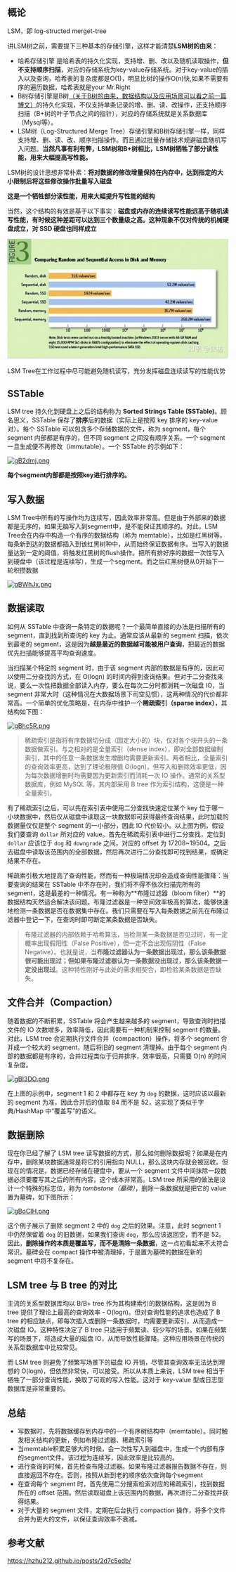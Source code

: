 ## 概论

LSM，即 log-structed merget-tree



讲LSM树之前，需要提下三种基本的存储引擎，这样才能清楚**LSM树的由来**：

- 哈希存储引擎  是哈希表的持久化实现，支持增、删、改以及随机读取操作，**但不支持顺序扫描**，对应的存储系统为key-value存储系统。对于key-value的插入以及查询，哈希表的复杂度都是O(1)，明显比树的操作O(n)快,如果不需要有序的遍历数据，哈希表就是your Mr.Right
- B树存储引擎是B树[（关于B树的由来，数据结构以及应用场景可以看之前一篇博文）](http://www.cnblogs.com/yanghuahui/p/3483047.html)的持久化实现，不仅支持单条记录的增、删、读、改操作，还支持顺序扫描（B+树的叶子节点之间的指针），对应的存储系统就是关系数据库（Mysql等）。
- LSM树（Log-Structured Merge Tree）存储引擎和B树存储引擎一样，同样支持增、删、读、改、顺序扫描操作。而且通过批量存储技术规避磁盘随机写入问题。**当然凡事有利有弊，LSM树和B+树相比，LSM树牺牲了部分读性能，用来大幅提高写性能。**



LSM树的设计思想非常朴素：**将对数据的修改增量保持在内存中，达到指定的大小限制后将这些修改操作批量写入磁盘**

**这是一个牺牲部分读性能，用来大幅提升写性能的结构**



当然，这个结构的有效是基于以下事实：**磁盘或内存的连续读写性能远高于随机读写性能，有时候这种差距可以达到三个数量级之高。这种现象不仅对传统的机械硬盘成立，对 SSD 硬盘也同样成立**

![image-20210421203206824](https://raw.githubusercontent.com/VanniAmor/ImgBed/master/image-20210421203206824.png)



LSM Tree在工作过程中尽可能避免随机读写，充分发挥磁盘连续读写的性能优势



## SSTable

LSM tree 持久化到硬盘上之后的结构称为 **Sorted Strings Table (SSTable)**。顾名思义，SSTable 保存了**排序**后的数据（实际上是按照 key 排序的 key-value 对）。每个 SSTable 可以包含多个存储数据的文件，称为 segment，每个 segment 内部都是有序的，但不同 segment 之间没有顺序关系。一个 segment 一旦生成便不再修改（immutable）。一个 SSTable 的示例如下：



[![gB2dmj.png](https://z3.ax1x.com/2021/05/13/gB2dmj.png)](https://imgtu.com/i/gB2dmj)



**每个segment内部都是按照key进行排序的。**



## 写入数据

LSM Tree中所有的写操作均为连续写，因此效率非常高。但是由于外部来的数据都是无序的，如果无脑写入到segment中，是不能保证其顺序的。对此，LSM Tree会在内存中构造一个有序的数据结构（称为 memtable），比如是红黑树等。每条新到达的数据都插入到该红黑树种中，从而始终保证数据有序。当写入的数据量达到一定的阈值，将触发红黑树的flush操作。把所有排好序的数据一次性写入到硬盘中（该过程是连续写），生成一个segment。而之后红黑树便从0开始下一轮积攒数据

[![gBWhJx.png](https://z3.ax1x.com/2021/05/13/gBWhJx.png)](https://imgtu.com/i/gBWhJx)



## 数据读取

如何从 SSTable 中查询一条特定的数据呢？一个最简单直接的办法是扫描所有的 segment，直到找到所查询的 key 为止。通常应该从最新的 segment 扫描，依次到最老的 segment，这是因为**越是最近的数据越可能被用户查询**，把最近的数据优先扫描能够提高平均查询速度。



当扫描某个特定的 segment 时，由于该 segment 内部的数据是有序的，因此可以使用二分查找的方式，在 O(log⁡n) 的时间内得到查询结果。但对于二分查找来说，要么一次性把数据全部读入内存，要么在每次二分时都消耗一次磁盘 IO，当 segment 非常大时（这种情况在大数据场景下司空见惯），这两种情况的代价都非常高。一个简单的优化策略是，在内存中维护一个**稀疏索引（sparse index）**，其结构如下图：

[![gBhc5R.png](https://z3.ax1x.com/2021/05/13/gBhc5R.png)](https://imgtu.com/i/gBhc5R)



> 稀疏索引是指将有序数据切分成（固定大小的）块，仅对各个块开头的一条数据做索引。与之相对的是全量索引（dense index），即对全部数据编制索引，其中的任意一条数据发生增删均需要更新索引。两者相比，全量索引的查询效率更高，达到了理论极限值 O(log⁡n)，但写入和删除效率更低，因为每次数据增删时均需要因为更新索引而消耗一次 IO 操作。通常的关系型数据库，例如 MySQL 等，其内部采用 B tree 作为索引结构，这便是一种全量索引。



有了稀疏索引之后，可以先在索引表中使用二分查找快速定位某个 key 位于哪一小块数据中，然后仅从磁盘中读取这一块数据即可获得最终查询结果，此时加载的数据量仅仅是整个 segment 的一小部分，因此 IO 代价较小。以上图为例，假设我们要查询 `dollar` 所对应的 value。首先在稀疏索引表中进行二分查找，定位到 `dollar` 应该位于 `dog` 和 `downgrade` 之间，对应的 offset 为 17208~19504。之后去磁盘中读取该范围内的全部数据，然后再次进行二分查找即可找到结果，或确定结果不存在。

稀疏索引极大地提高了查询性能，然而有一种极端情况却会造成查询性能骤降：当要查询的结果在 SSTable 中不存在时，我们将不得不依次扫描完所有的 segment，这是最差的一种情况。有一种称为**布隆过滤器（bloom filter）**的数据结构天然适合解决该问题。布隆过滤器是一种空间效率极高的算法，能够快速地检测一条数据是否在数据集中存在。我们只需要在写入每条数据之前先在布隆过滤器中登记一下，在查询时即可断定某条数据是否缺失。



> 布隆过滤器的内部依赖于哈希算法，当检测某一条数据是否见过时，有一定概率出现假阳性（False Positive），但一定不会出现假阴性（False Negative）。也就是说，当**布隆过滤器认为一条数据出现过，那么该条数据很可能出现过；但如果布隆过滤器认为一条数据没出现过，那么该条数据一定没出现过**。这种特性刚好与此处的需求相契合，即检验某条数据是否缺失。





## 文件合并（Compaction）



随着数据的不断积累，SSTable 将会产生越来越多的 segment，导致查询时扫描文件的 IO 次数增多，效率降低，因此需要有一种机制来控制 segment 的数量。对此，LSM tree 会定期执行文件合并（compaction）操作，将多个 segment 合并成一个较大的 segment，随后将旧的 segment 清理掉。由于每个 segment 内部的数据都是有序的，合并过程类似于归并排序，效率很高，只需要 O(n) 的时间复杂度。



[![gBI3DO.png](https://z3.ax1x.com/2021/05/13/gBI3DO.png)](https://imgtu.com/i/gBI3DO)



在上图的示例中，segment 1 和 2 中都存在 key 为 `dog` 的数据，这时应该以最新的 segment 为准，因此合并后的值取 84 而不是 52，这实现了类似于字典/HashMap 中“覆盖写”的语义。



## 数据删除



现在你已经了解了 LSM tree 读写数据的方式，那么如何删除数据呢？如果是在内存中，删除某块数据通常是将它的引用指向 NULL，那么这块内存就会被回收。但现在的情况是，数据已经存储在硬盘中，要从一个 segment 文件中间抹除一段数据必须要覆写其之后的所有内容，这个成本非常高。LSM tree 所采用的做法是设计一个特殊的标志位，称为 *tombstone（墓碑）*，删除一条数据就是把它的 value 置为墓碑，如下图所示：

[![gBoCIH.png](https://z3.ax1x.com/2021/05/13/gBoCIH.png)](https://imgtu.com/i/gBoCIH)



这个例子展示了删除 segment 2 中的 `dog` 之后的效果。注意，此时 segment 1 中仍然保留着 `dog` 的旧数据，如果我们查询 `dog`，那么应该返回空，而不是 52。因此，**删除操作的本质是覆盖写，而不是清除一条数据**，这一点初看起来不太符合常识。墓碑会在 compact 操作中被清理掉，于是置为墓碑的数据在新的 segment 中将不复存在。



## LSM tree 与 B tree 的对比

主流的关系型数据库均以 B/B+ tree 作为其构建索引的数据结构，这是因为 B tree 提供了理论上最高的查询效率 - O(log⁡n)。但对查询性能的追求也造成了 B tree 的相应缺点，即每次插入或删除一条数据时，均需要更新索引，从而造成一次磁盘 IO。这种特性决定了 B tree 只适用于频繁读、较少写的场景。如果在频繁写的场景下，将造成大量的磁盘 IO，从而导致性能骤降。这种应用场景在传统的关系型数据库中比较常见。

而 LSM tree 则避免了频繁写场景下的磁盘 IO 开销，尽管其查询效率无法达到理想的 O(log⁡n)，但依然非常快，可以接受。所以从本质上来说，LSM tree 相当于牺牲了一部分查询性能，换取了可观的写入性能。这对于 key-value 型或日志型数据库是非常重要的。



## 总结



- 写数据时，先将数据缓存到内存中的一个有序树结构中（memtable）。同时触发相关结构的更新，例如布隆过滤器、稀疏索引等
- 当memtable积累足够大的时候，会一次性写入到磁盘中，生成一个内部有序的segment文件。该过程为连续写，因此效率是比较高的。
- 进行查询的时候，首先检查布隆过滤器。如果布隆过滤器报告数据不存在，则直接返回不存在。否则，按照从新到老的顺序依次查询每个segment
- 在查询每个 segment 时，首先使用二分搜索检索对应的稀疏索引，找到数据所在的 offset 范围。然后读取磁盘上该范围内的数据，再次进行二分查找并获得结果。
- 对于大量的 segment 文件，定期在后台执行 compaction 操作，将多个文件合并为更大的文件，以保证查询效率不衰减。



## 参考文献

https://hzhu212.github.io/posts/2d7c5edb/